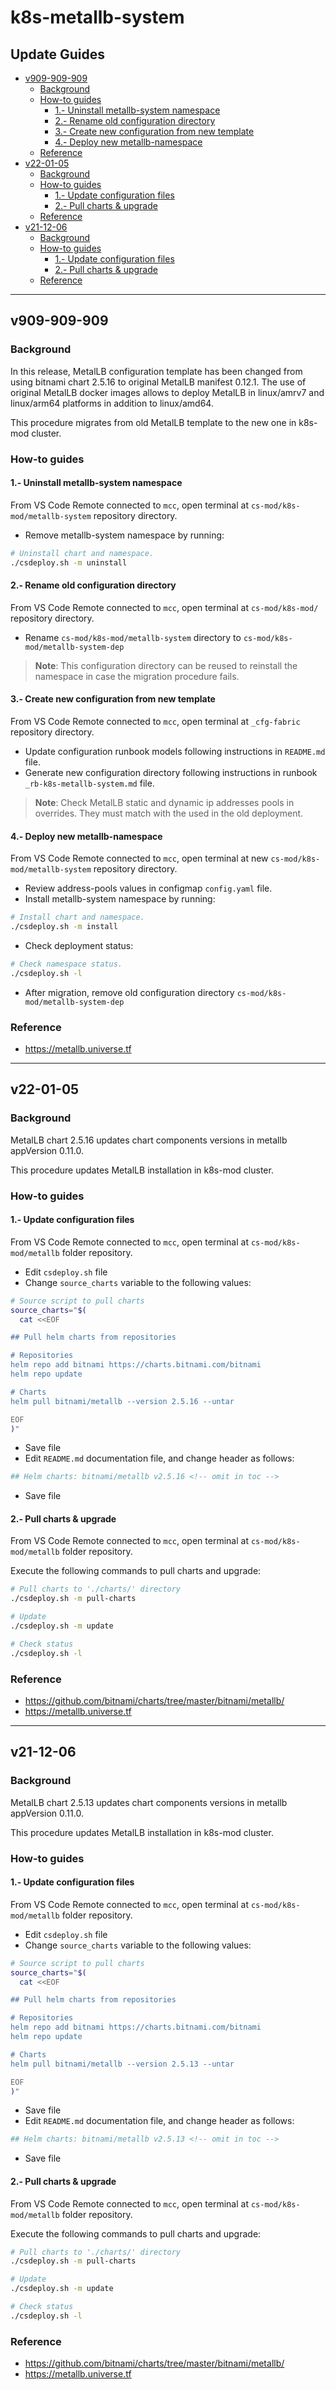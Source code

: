 <!-- markdownlint-disable MD024 -->

# k8s-metallb-system <!-- omit in toc -->

## Update Guides <!-- omit in toc -->

- [v909-909-909](#v909-909-909)
  - [Background](#background)
  - [How-to guides](#how-to-guides)
    - [1.- Uninstall metallb-system namespace](#1--uninstall-metallb-system-namespace)
    - [2.- Rename old configuration directory](#2--rename-old-configuration-directory)
    - [3.- Create new configuration from new template](#3--create-new-configuration-from-new-template)
    - [4.- Deploy new metallb-namespace](#4--deploy-new-metallb-namespace)
  - [Reference](#reference)
- [v22-01-05](#v22-01-05)
  - [Background](#background-1)
  - [How-to guides](#how-to-guides-1)
    - [1.- Update configuration files](#1--update-configuration-files)
    - [2.- Pull charts & upgrade](#2--pull-charts--upgrade)
  - [Reference](#reference-1)
- [v21-12-06](#v21-12-06)
  - [Background](#background-2)
  - [How-to guides](#how-to-guides-2)
    - [1.- Update configuration files](#1--update-configuration-files-1)
    - [2.- Pull charts & upgrade](#2--pull-charts--upgrade-1)
  - [Reference](#reference-2)

---

## v909-909-909

### Background

In this release, MetalLB configuration template has been changed from using bitnami chart 2.5.16 to original MetalLB manifest 0.12.1. The use of original MetalLB docker images allows to deploy MetalLB in linux/amrv7 and linux/arm64 platforms in addition to linux/amd64.

This procedure migrates from old MetalLB template to the new one in k8s-mod cluster.

### How-to guides

#### 1.- Uninstall metallb-system namespace

From VS Code Remote connected to `mcc`, open  terminal at `cs-mod/k8s-mod/metallb-system` repository directory.

- Remove metallb-system namespace by running:

```bash
# Uninstall chart and namespace.  
./csdeploy.sh -m uninstall
```

#### 2.- Rename old configuration directory

From VS Code Remote connected to `mcc`, open  terminal at `cs-mod/k8s-mod/` repository directory.

- Rename `cs-mod/k8s-mod/metallb-system` directory to `cs-mod/k8s-mod/metallb-system-dep`

>**Note**: This configuration directory can be reused to reinstall the namespace in case the migration procedure fails.

#### 3.- Create new configuration from new template

From VS Code Remote connected to `mcc`, open  terminal at `_cfg-fabric` repository directory.

- Update configuration runbook models following instructions in `README.md` file.
- Generate new configuration directory following instructions in runbook `_rb-k8s-metallb-system.md` file.

>**Note**: Check MetalLB static and dynamic ip addresses pools in overrides. They must match with the used in the old deployment.

#### 4.- Deploy new metallb-namespace

From VS Code Remote connected to `mcc`, open  terminal at new `cs-mod/k8s-mod/metallb-system` repository directory.

- Review address-pools values in configmap `config.yaml` file.
- Install metallb-system namespace by running:

```bash
# Install chart and namespace.  
./csdeploy.sh -m install
```

- Check deployment status:

```bash
# Check namespace status.  
./csdeploy.sh -l
```

- After migration, remove old configuration directory `cs-mod/k8s-mod/metallb-system-dep`

### Reference

- <https://metallb.universe.tf>

---

## v22-01-05

### Background

MetalLB chart 2.5.16 updates chart components versions in metallb appVersion 0.11.0.

This procedure updates MetalLB installation in k8s-mod cluster.

### How-to guides

#### 1.- Update configuration files

From VS Code Remote connected to `mcc`, open  terminal at `cs-mod/k8s-mod/metallb` folder repository.

- Edit `csdeploy.sh` file
- Change `source_charts` variable to the following values:

```bash
# Source script to pull charts
source_charts="$(
  cat <<EOF

## Pull helm charts from repositories

# Repositories
helm repo add bitnami https://charts.bitnami.com/bitnami
helm repo update

# Charts
helm pull bitnami/metallb --version 2.5.16 --untar

EOF
)"
```

- Save file
- Edit `README.md` documentation file, and change header as follows:

``` bash
## Helm charts: bitnami/metallb v2.5.16 <!-- omit in toc -->
```

- Save file

#### 2.- Pull charts & upgrade

From VS Code Remote connected to `mcc`, open  terminal at `cs-mod/k8s-mod/metallb` folder repository.

Execute the following commands to pull charts and upgrade:

```bash
# Pull charts to './charts/' directory
./csdeploy.sh -m pull-charts

# Update
./csdeploy.sh -m update

# Check status
./csdeploy.sh -l
```

### Reference

- <https://github.com/bitnami/charts/tree/master/bitnami/metallb/>
- <https://metallb.universe.tf>

---

## v21-12-06

### Background

MetalLB chart 2.5.13 updates chart components versions in metallb appVersion 0.11.0.

This procedure updates MetalLB installation in k8s-mod cluster.

### How-to guides

#### 1.- Update configuration files

From VS Code Remote connected to `mcc`, open  terminal at `cs-mod/k8s-mod/metallb` folder repository.

- Edit `csdeploy.sh` file
- Change `source_charts` variable to the following values:

```bash
# Source script to pull charts
source_charts="$(
  cat <<EOF

## Pull helm charts from repositories

# Repositories
helm repo add bitnami https://charts.bitnami.com/bitnami
helm repo update

# Charts
helm pull bitnami/metallb --version 2.5.13 --untar

EOF
)"
```

- Save file
- Edit `README.md` documentation file, and change header as follows:

``` bash
## Helm charts: bitnami/metallb v2.5.13 <!-- omit in toc -->
```

- Save file

#### 2.- Pull charts & upgrade

From VS Code Remote connected to `mcc`, open  terminal at `cs-mod/k8s-mod/metallb` folder repository.

Execute the following commands to pull charts and upgrade:

```bash
# Pull charts to './charts/' directory
./csdeploy.sh -m pull-charts

# Update
./csdeploy.sh -m update

# Check status
./csdeploy.sh -l
```

### Reference

- <https://github.com/bitnami/charts/tree/master/bitnami/metallb/>
- <https://metallb.universe.tf>
